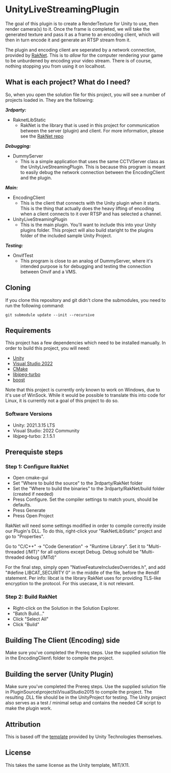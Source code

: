 # UnityLiveStreamingPlugin
The goal of this plugin is to create a RenderTexture for Unity to use, then render camera(s) to it. 
Once the frame is completed, we will take the generated texture and pass it as a frame to an encoding client, which will then in turn encode it and generate an RTSP stream from it.

The plugin and encoding client are seperated by a network connection, provided by [RakNet](https://github.com/LBBStudios/RakNet).
This is to *allow* for the computer rendering your game to be unburdened by encoding your video stream. There is of course, nothing stopping you from using it on localhost.

## What is each project? What do I need? 
So, when you open the solution file for this project, you will see a number of projects loaded in. 
They are the following:

***3rdparty:***
* RaknetLibStatic
  * RakNet is the library that is used in this project for communication between the server (plugin) and client. For more information, please see the [RakNet repo](https://github.com/LBBStudios/RakNet)

***Debugging:***
* DummyServer
  * This is a simple application that uses the same CCTVServer class as the UnityLiveStreamingPlugin. This is because this program is meant to easily debug the network connection between the EncodingClient and the plugin.

***Main:***
* EncodingClient
  * This is the client that connects with the Unity plugin when it starts. This is the thing that actually does the heavy lifting of encoding when a client connects to it over RTSP and has selected a channel.
* UnityLiveStreamingPlugin
  * This is the main plugin. You'll want to include this into your Unity plugins folder. This project will also build staright to the plugins folder of the included sample Unity Project.

***Testing:***
* OnvifTest 
  * This program is close to an analog of DummyServer, where it's intended purpose is for debugging and testing the connection between Onvif and a VMS.

## Cloning
If you clone this repository and git didn't clone the submodules, you need to run the following command:

```git submodule update --init --recursive```

## Requirements
This project has a few dependencies which need to be installed manually. In order to build this project, you will need:
* [Unity](https://store.unity.com/#plans-individual)
* [Visual Studio 2022](https://visualstudio.microsoft.com/downloads/)
* [CMake](https://cmake.org/download/)
* [libjpeg-turbo](https://sourceforge.net/projects/libjpeg-turbo/files/2.1.5.1/)
* [boost](https://www.boost.org/)

Note that this project is currently only known to work on Windows, due to it's use of WinSock.
While it would be possible to translate this into code for Linux, it is currently not a goal of this project to do so.

### Software Versions
* Unity: 2021.3.15 LTS
* Visual Studio: 2022 Community
* libjpeg-turbo: 2.1.5.1

## Prerequiste steps
### Step 1: Configure RakNet
* Open cmake-gui
* Set "Where to build the source" to the 3rdparty/RakNet folder
* Set the "Where to build the binaries" to the 3rdparty/RakNet/build folder (created if needed)
* Press Configure. Set the compiler settings to match yours, should be defaults.
* Press Generate
* Press Open Project

RakNet will need some settings modified in order to compile correctly inside our Plugin's DLL. To do this, right-click your "RakNetLibStatic" project and go to "Properties". 

Go to "C/C++" -> "Code Generation" -> "Runtime Library". Set it to "Multi-threaded (/MT)" for all options except Debug. Debug sohuld be "Multi-threaded debug (/MTd)" 

For the final step, simply open "NativeFeatureIncludesOverrides.h", and add "#define LIBCAT_SECURITY 0" in the middle of the file, before the #endif statement.
Per info: libcat is the library RakNet uses for providing TLS-like encryption to the protocol. For this usecase, it is not relevant. 

### Step 2: Build RakNet
* Right-click on the Solution in the Solution Explorer.
* "Batch Build..."
* Click "Select All"
* Click "Build"

## Building The Client (Encoding) side
Make sure you've completed the Prereq steps.
Use the supplied solution file in the EncodingClient\ folder to compile the project.

## Building the server (Unity Plugin)
Make sure you've completed the Prereq steps.
Use the supplied solution file in PluginSource\projects\VisualStudio2015 to compile the project.
The resulting .DLL file should be in the UnityProject for testing. The Unity project also serves as a test / minimal setup and contains the needed C# script to make the plugin work. 

## Attribution
This is based off the [template](https://github.com/Unity-Technologies/NativeRenderingPlugin) provided by Unity Technologies themselves.

## License
This takes the same license as the Unity template, MIT/X11. 

